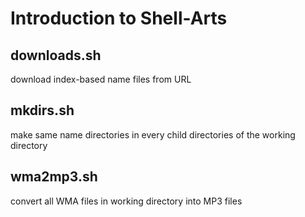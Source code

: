 # Introduction to Shell-Arts

## downloads.sh
download index-based name files from URL
## mkdirs.sh
make same name directories in every child directories of the working directory
## wma2mp3.sh
convert all WMA files in working directory into MP3 files
